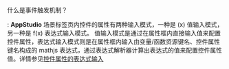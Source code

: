什么是事件触发机制？

:   **AppStudio** 场景标签页内控件的属性有两种输入模式，一种是 (x) 值输入模式，另一种是 f(x) 表达式输入模式。 值输入模式是通过在属性框内直接输入值来配置控件属性，表达式输入模式则是在属性框内输入由变量/函数资源键名、控件属性键名构成的 mathjs 表达式，通过表达式解析器计算出表达式的值来配置控件属性值。详情参见[控件属性的表达式输入](../../50-app-design/20-events/index.md)